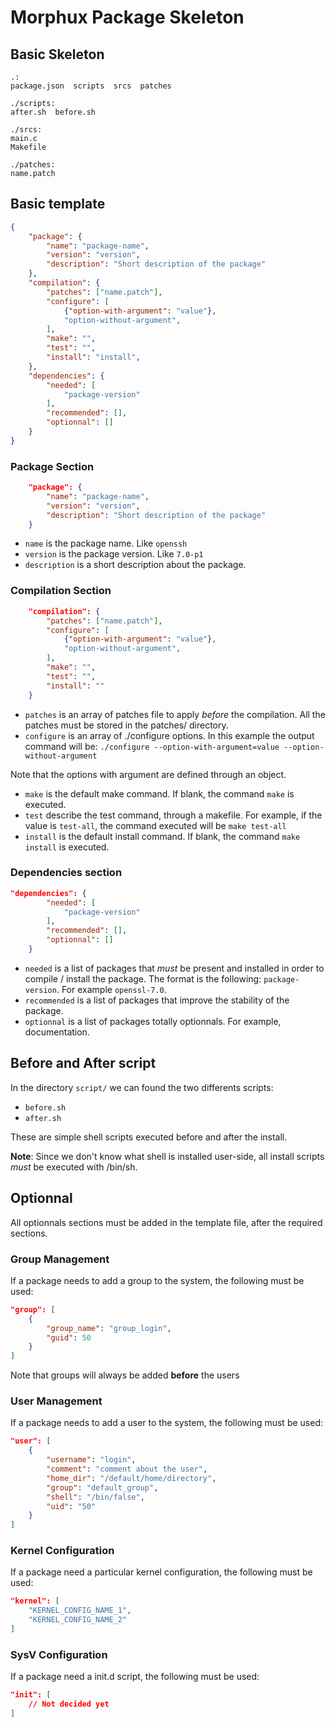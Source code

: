 Morphux Package Skeleton
========================

## Basic Skeleton
```
.:
package.json  scripts  srcs  patches

./scripts:
after.sh  before.sh

./srcs:
main.c
Makefile

./patches:
name.patch
```

## Basic template
```json
{
	"package": {
		"name": "package-name",
		"version": "version",
		"description": "Short description of the package"
	},
	"compilation": {
		"patches": ["name.patch"],
		"configure": [
			{"option-with-argument": "value"},
			"option-without-argument",
		],
		"make": "",
		"test": "",
		"install": "install",
	},
	"dependencies": {
		"needed": [
			"package-version"
		],
		"recommended": [],
		"optionnal": []
	}
}
```

### Package Section
```json
	"package": {
		"name": "package-name",
		"version": "version",
		"description": "Short description of the package"
	}
```
- `name` is the package name. Like `openssh`
- `version` is the package version. Like `7.0-p1`
- `description` is a short description about the package.

### Compilation Section
```json
	"compilation": {
		"patches": ["name.patch"],
		"configure": [
			{"option-with-argument": "value"},
			"option-without-argument",
		],
		"make": "",
		"test": "",
		"install": ""
	}
```
- `patches` is an array of patches file to apply _before_ the compilation.
All the patches must be stored in the patches/ directory.
- `configure` is an array of ./configure options. In this example the output
command will be: `./configure --option-with-argument=value --option-without-argument`

Note that the options with argument are defined through an object.
- `make` is the default make command. If blank, the command `make` is executed.
- `test` describe the test command, through a makefile. For example, if the value is
`test-all`, the command executed will be `make test-all`
- `install` is the default install command. If blank, the command `make install`
is executed.

### Dependencies section
```json
"dependencies": {
		"needed": [
			"package-version"
		],
		"recommended": [],
		"optionnal": []
	}
```
- `needed` is a list of packages that _must_ be present and installed in order
to compile / install the package. The format is the following: `package-version`.
For example `openssl-7.0`.
- `recommended` is a list of packages that improve the stability of the package.
- `optionnal` is a list of packages totally optionnals. For example, documentation.

## Before and After script
In the directory `script/` we can found the two differents scripts:
- `before.sh`
- `after.sh`

These are simple shell scripts executed before and after the install.

**Note**: Since we don't know what shell is installed user-side, all install scripts
_must_ be executed with /bin/sh.

## Optionnal
All optionnals sections must be added in the template file, after the required
sections.

### Group Management
If a package needs to add a group to the system, the following must be used:
```json
"group": [
	{
		"group_name": "group_login",
		"guid": 50
	}
]
```
Note that groups will always be added **before** the users

### User Management
If a package needs to add a user to the system, the following must be used:
```json
"user": [
	{
		"username": "login",
		"comment": "comment about the user",
		"home_dir": "/default/home/directory",
		"group": "default_group",
		"shell": "/bin/false",
		"uid": "50"
	}
]
```

### Kernel Configuration
If a package need a particular kernel configuration, the following must be used:
```json
"kernel": [
	"KERNEL_CONFIG_NAME_1",
	"KERNEL_CONFIG_NAME_2"
]
```

### SysV Configuration
If a package need a init.d script, the following must be used:
```json
"init": [
	// Not decided yet
]
```
